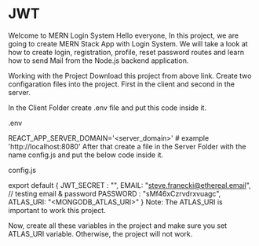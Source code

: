 # JWT

Welcome to MERN Login System
Hello everyone, In this project, we are going to create MERN Stack App with Login System. We will take a look at how to create login, registration, profile, reset password routes and learn how to send Mail from the Node.js backend application.

Working with the Project
Download this project from above link. Create two configaration files into the project. First in the client and second in the server.

In the Client Folder create .env file and put this code inside it.

.env

REACT_APP_SERVER_DOMAIN='<server_domain>' # example 'http://localhost:8080'
After that create a file in the Server Folder with the name config.js and put the below code inside it.

config.js

export default {
    JWT_SECRET : "<secret>",
    EMAIL: "steve.franecki@ethereal.email", // testing email & password
    PASSWORD : "sMf46xCzrvdrxvuagc",
    ATLAS_URI: "<MONGODB_ATLAS_URI>"
}
Note: The ATLAS_URI is important to work this project.

Now, create all these variables in the project and make sure you set ATLAS_URI variable. Otherwise, the project will not work.

